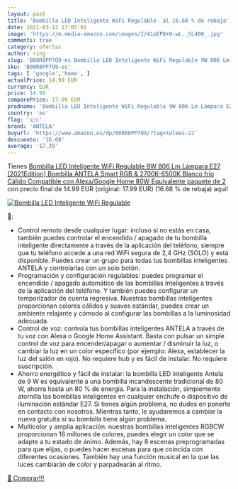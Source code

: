 ```yaml
---
layout: post
title: 'Bombilla LED Inteligente WiFi Regulable  al 16.68 % de rebaja'
date: 2021-03-12 17:05:01
image: 'https://m.media-amazon.com/images/I/41oEP8+0-wL._SL400_.jpg'
comments: true
category: ofertas
author: ring
slug: 'B08R8PP7Q9-es Bombilla LED Inteligente WiFi Regulable 9W 806 Lm Lámpara...'
sku: 'B08R8PP7Q9-es'
tags: [ 'google','home', ]
actualPrice: 14.99 EUR
currency: EUR
price: 14.99
comparePrice: 17.99 EUR
prodname: 'Bombilla LED Inteligente WiFi Regulable 9W 806 Lm Lámpara E27 [2021Edition]  Bombilla ANTELA Smart RGB & 2700K-6500K Blanco frío Cálido Compatible con Alexa/Google Home  80W Equivalente   paquete de 2'
country: 'es'
flag: '🇪🇸'
brand: 'ANTELA'
buyurl: 'https://www.amazon.es/dp/B08R8PP7Q9/?tag=tolees-21'
descuento: '16.68'
average: '17.39'
---
```


Tienes [Bombilla LED Inteligente WiFi Regulable 9W 806 Lm Lámpara E27 [2021Edition]  Bombilla ANTELA Smart RGB & 2700K-6500K Blanco frío Cálido Compatible con Alexa/Google Home  80W Equivalente   paquete de 2](https://www.amazon.es/dp/B08R8PP7Q9/?tag=tolees-21) con precio final de  14.99 EUR (original: 17.99 EUR) (16.68 %  de rebaja) aqui!

[![Bombilla LED Inteligente WiFi Regulable ](https://m.media-amazon.com/images/I/41oEP8+0-wL._SL400_.jpg)](https://www.amazon.es/dp/B08R8PP7Q9/?tag=tolees-21)

🔎:

- Control remoto desde cualquier lugar: incluso si no estás en casa, también puedes controlar el encendido / apagado de tu bombilla inteligente directamente a través de la aplicación del teléfono, siempre que tu teléfono accede a una red WiFi segura de 2,4 GHz (SOLO) y está disponible. Puedes crear un grupo para todas tus bombillas inteligentes ANTELA y controlarlas con un solo botón.
- Programación y configuración regulables: puedes programar el encendido / apagado automático de las bombillas inteligentes a través de la aplicación del teléfono. Y también puedes configurar un temporizador de cuenta regresiva. Nuestras bombillas inteligentes proporcionan colores cálidos y suaves estándar, puedes crear un ambiente relajante y cómodo al configurar las bombillas a la luminosidad adecuada.
- Control de voz: controla tus bombillas inteligentes ANTELA a través de tu voz con Alexa o Google Home Assistant. Basta con pulsar un simple control de voz para encender/apagar o aumentar / disminuir la luz, o cambiar la luz en un color específico (por ejemplo: Alexa, establecer la luz del salón en rojo). No requiere hub y es fácil de instalar. No requiere suscripción.
- Ahorro energético y fácil de instalar: la bombilla LED inteligente Antela de 9 W es equivalente a una bombilla incandescente tradicional de 80 W, ahorra hasta un 80 % de energía. Para la instalación, simplemente atornilla las bombillas inteligentes en cualquier enchufe o dispositivo de iluminación estándar E27. Si tienes algún problema, no dudes en ponerte en contacto con nosotros. Mientras tanto, le ayudaremos a cambiar la nueva gratuita si su bombilla tiene algún problema.
- Multicolor y amplia aplicación: nuestras bombillas inteligentes RGBCW proporcionan 16 millones de colores, puedes elegir un color que se adapte a tu estado de ánimo. Además, hay 8 escenas preprogramadas para que elijas, o puedes hacer escenas para que coincida con diferentes ocasiones. También hay una función musical en la que las luces cambiarán de color y parpadearán al ritmo.

[🛒 Comprar!!!](https://www.amazon.es/dp/B08R8PP7Q9/?tag=tolees-21)
